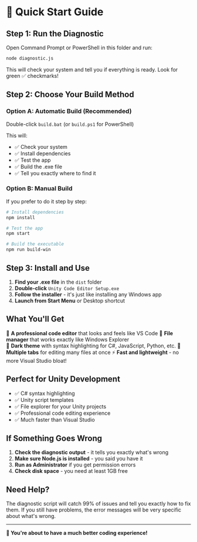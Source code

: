 # 🚀 Quick Start Guide

## **Step 1: Run the Diagnostic**
Open Command Prompt or PowerShell in this folder and run:
```bash
node diagnostic.js
```

This will check your system and tell you if everything is ready. Look for green ✅ checkmarks!

## **Step 2: Choose Your Build Method**

### **Option A: Automatic Build (Recommended)**
Double-click `build.bat` (or `build.ps1` for PowerShell)

This will:
- ✅ Check your system
- ✅ Install dependencies  
- ✅ Test the app
- ✅ Build the .exe file
- ✅ Tell you exactly where to find it

### **Option B: Manual Build**
If you prefer to do it step by step:

```bash
# Install dependencies
npm install

# Test the app
npm start

# Build the executable
npm run build-win
```

## **Step 3: Install and Use**

1. **Find your .exe file** in the `dist` folder
2. **Double-click** `Unity Code Editor Setup.exe`
3. **Follow the installer** - it's just like installing any Windows app
4. **Launch from Start Menu** or Desktop shortcut

## **What You'll Get**

🎯 **A professional code editor** that looks and feels like VS Code
📁 **File manager** that works exactly like Windows Explorer  
🎨 **Dark theme** with syntax highlighting for C#, JavaScript, Python, etc.
📝 **Multiple tabs** for editing many files at once
⚡ **Fast and lightweight** - no more Visual Studio bloat!

## **Perfect for Unity Development**

- ✅ C# syntax highlighting
- ✅ Unity script templates
- ✅ File explorer for your Unity projects
- ✅ Professional code editing experience
- ✅ Much faster than Visual Studio

## **If Something Goes Wrong**

1. **Check the diagnostic output** - it tells you exactly what's wrong
2. **Make sure Node.js is installed** - you said you have it
3. **Run as Administrator** if you get permission errors
4. **Check disk space** - you need at least 1GB free

## **Need Help?**

The diagnostic script will catch 99% of issues and tell you exactly how to fix them. If you still have problems, the error messages will be very specific about what's wrong.

---

**🎉 You're about to have a much better coding experience!**